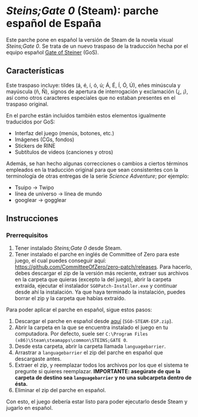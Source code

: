 # _Steins;Gate 0_ (Steam): parche español de España
Este parche pone en español la versión de Steam de la novela visual _Steins;Gate 0_. Se trata de un nuevo traspaso de la traducción hecha por el equipo español [Gate of Steiner](https://github.com/GateofSteiner-GoS) (GoS).

## Características
Este traspaso incluye: tildes (á, é, í, ó, ú; Á, É, Í, Ó, Ú), eñes minúscula y mayúscula (ñ, Ñ), signos de apertura de interrogación y exclamación (¿, ¡), así como otros caracteres especiales que no estaban presentes en el traspaso original.

En el parche están incluidos también estos elementos igualmente traducidos por GoS:
- Interfaz del juego (menús, botones, etc.)
- Imágenes (CGs, fondos)
- Stickers de RINE
- Subtítulos de videos (canciones y otros)

Además, se han hecho algunas correcciones o cambios a ciertos términos empleados en la traducción original para que sean consistentes con la terminología de otras entregas de la serie _Science Adventure_; por ejemplo:
- Tsuipo → Twipo
- línea de universo → línea de mundo
- googlear → gogglear

## Instrucciones
### Prerrequisitos
1. Tener instalado _Steins;Gate 0_ desde Steam.
2. Tener instalado el parche en inglés de Committee of Zero para este juego, el cual puedes conseguir aquí: https://github.com/CommitteeOfZero/zero-patch/releases. Para hacerlo, debes descargar el zip de la versión más reciente, extraer sus archivos en la carpeta que quieras (excepto la del juego), abrir la carpeta extraída, ejecutar el instalador `SG0Patch-Installer.exe` y continuar desde ahí la instalación. Ya que haya terminado la instalación, puedes borrar el zip y la carpeta que habías extraído.

Para poder aplicar el parche en español, sigue estos pasos:
1. Descargar el parche en español desde [aquí](https://github.com/delta3pc/sg0-parche-ESP/releases) (`SG0-STEAM-ESP.zip`).
2. Abrir la carpeta en la que se encuentra instalado el juego en tu computadora. Por defecto, suele ser `C:\Program Files (x86)\Steam\steamapps\common\STEINS;GATE 0`.
3. Desde esta carpeta, abrir la carpeta llamada `languagebarrier`.
4. Arrastrar a `languagebarrier` el zip del parche en español que descargaste antes.
5. Extraer el zip, y reemplazar todos los archivos por los que el sistema te pregunte si quieres reemplazar. **IMPORTANTE: asegúrate de que la carpeta de destino sea `languagebarrier` y no una subcarpeta dentro de ésta.**
6. Eliminar el zip del parche en español.

Con esto, el juego debería estar listo para poder ejecutarlo desde Steam y jugarlo en español.
